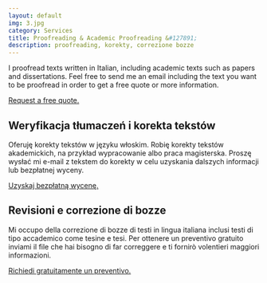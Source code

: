 ```yaml
---
layout: default
img: 3.jpg
category: Services
title: Proofreading & Academic Proofreading &#127891;
description: proofreading, korekty, correzione bozze
---
```

<p>
I proofread texts written in Italian, including academic texts such as papers and dissertations. Feel free to send me an email including the text you want to be proofread in order to get a free quote or more information.
</p>
<a href="mailto:angela@tiliatranslations.it">Request a free quote.</a>

<h2>Weryfikacja tłumaczeń i korekta tekstów</h2>
<p>
Oferuję korekty tekstów w języku włoskim. Robię korekty tekstów akademickich, na przykład wypracowanie albo praca magisterska. Proszę wysłać mi e-mail z tekstem do korekty w celu uzyskania dalszych informacji lub bezpłatnej wyceny.
</p>
<a href="mailto:angela@tiliatranslations.it">Uzyskaj bezpłatną wycenę.</a>

<h2>Revisioni e correzione di bozze</h2>
<p>
Mi occupo della correzione di bozze di testi in lingua italiana inclusi testi di tipo accademico come tesine e tesi. Per ottenere un preventivo gratuito inviami il file che hai bisogno di far correggere e ti fornirò volentieri maggiori informazioni.
</p>
<a href="mailto:angela@tiliatranslations.it">Richiedi gratuitamente un preventivo.</a>

